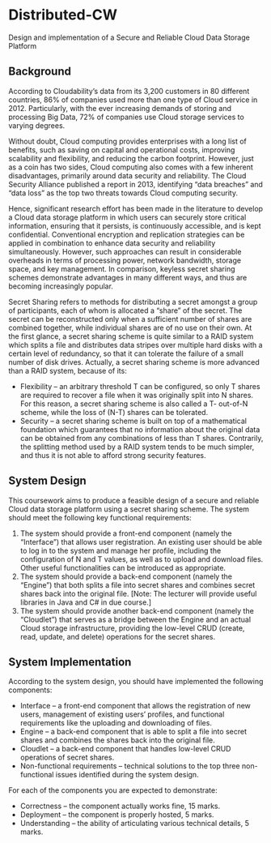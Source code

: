 # Distributed-CW

Design and implementation of a Secure and Reliable Cloud Data Storage Platform

## Background
According to Cloudability’s data from its 3,200 customers in 80 different countries, 86% of companies used more than one type of Cloud service in 2012. Particularly, with the ever increasing demands of storing and processing Big Data, 72% of companies use Cloud storage services to varying degrees.

Without doubt, Cloud computing provides enterprises with a long list of benefits, such as saving on capital and operational costs, improving scalability and flexibility, and reducing the carbon footprint. However, just as a coin has two sides, Cloud computing also comes with a few inherent disadvantages, primarily around data security and reliability. The Cloud Security Alliance published a report in 2013, identifying “data breaches” and “data loss” as the top two threats towards Cloud computing security.

Hence, significant research effort has been made in the literature to develop a Cloud data storage platform in which users can securely store critical information, ensuring that it persists, is continuously accessible, and is kept confidential. Conventional encryption and replication strategies can be applied in combination to enhance data security and reliability simultaneously. However, such approaches can result in considerable overheads in terms of processing power, network bandwidth, storage space, and key management. In comparison, keyless secret sharing schemes demonstrate advantages in many different ways, and thus are becoming increasingly popular.

Secret Sharing refers to methods for distributing a secret amongst a group of participants, each of whom is allocated a “share” of the secret. The secret can be reconstructed only when a sufficient number of shares are combined together, while individual shares are of no use on their own. At the first glance, a secret sharing scheme is quite similar to a RAID system which splits a file and distributes data stripes over multiple hard disks with a certain level of redundancy, so that it can tolerate the failure of a small number of disk drives. Actually, a secret sharing scheme is more advanced than a RAID system, because of its:

- Flexibility – an arbitrary threshold T can be configured, so only T shares are required to recover a file when it was originally split into N shares. For this reason, a secret sharing scheme is also called a T- out-of-N scheme, while the loss of (N-T) shares can be tolerated.
- Security – a secret sharing scheme is built on top of a mathematical foundation which guarantees that no information about the original data can be obtained from any combinations of less than T shares. Contrarily, the splitting method used by a RAID system tends to be much simpler, and thus it is not able to afford strong security features.

## System Design
This coursework aims to produce a feasible design of a secure and reliable Cloud data storage platform using a secret sharing scheme. The system should meet the following key functional requirements:
 1. The system should provide a front-end component (namely the “Interface”) that allows user registration. An existing user should be able to log in to the system and manage her profile, including the configuration of N and T values, as well as to upload and download files. Other useful functionalities can be introduced as appropriate.
 2. The system should provide a back-end component (namely the “Engine”) that both splits a file into secret shares and combines secret shares back into the original file. [Note: The lecturer will provide useful libraries in Java and C# in due course.]
 3. The system should provide another back-end component (namely the “Cloudlet”) that serves as a bridge between the Engine and an actual Cloud storage infrastructure, providing the low-level CRUD (create, read, update, and delete) operations for the secret shares.

## System Implementation
According to the system design, you should have implemented the following components:
- Interface – a front-end component that allows the registration of new users, management of existing users’ profiles, and functional requirements like the uploading and downloading of files.
- Engine – a back-end component that is able to split a file into secret shares and combines the shares back into the original file.
- Cloudlet – a back-end component that handles low-level CRUD operations of secret shares.
- Non-functional requirements – technical solutions to the top three non-functional issues identified during the system design.
 
For each of the components you are expected to demonstrate:
- Correctness – the component actually works fine, 15 marks.
- Deployment – the component is properly hosted, 5 marks.
- Understanding – the ability of articulating various technical details, 5 marks.
